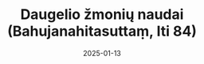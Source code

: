 ---
layout: page
title: 'Daugelio žmonių naudai (Bahujanahitasuttaṃ, Iti 84)'
category: bylota
index:
sortIndex: 84
suttacentral: iti84
date: 2025-01-13
tags:
---